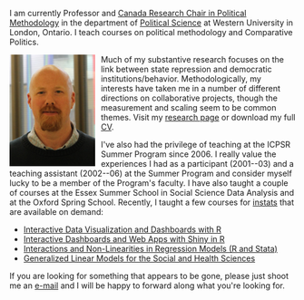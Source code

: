 <script src="https://kit.fontawesome.com/3b340a2892.js" crossorigin="anonymous"></script>

<script type="text/javascript">
document.addEventListener('DOMContentLoaded', function() {
    document.getElementById('downloads').innerHTML = '<div class="icon-container" style="width: 100%;"><a href="index.html" class="link-item" title="Home" rel="nofollow"><i class="fa-solid fa-house fa-2xl"></i><span style="padding-top: 15px;">Home</span></a><a href="Research.html" class="link-item" title="Research" rel="nofollow"><i class="fa-solid fa-puzzle-piece fa-2xl"></i><span style="padding-top: 15px;">Research</span></a><a href="Teaching.html" class="link-item" title="Teaching" rel="nofollow"><i class="fa-solid fa-user-graduate fa-2xl"></i><span style="padding-top: 15px;">Teaching</span></a><a href="Software.html" class="link-item" title="Software" rel="nofollow"><i class="fa-solid fa-floppy-disk fa-2xl"></i><span style="padding-top: 15px;">Software</span></a></div>';}, false);
</script>
<style>
.icon-container {
    display: flex;
    justify-content: space-evenly;
    align-items: center;
}

.icon-container a {
    text-align: center;
    display: flex;
    flex-direction: column;
    align-items: center;
    text-decoration: none;
    color: inherit;
}

.icon-container i {
    font-size: 24px; /* Adjust the icon size */
    margin-bottom: 5px; /* Space between icon and label */
    margin-top: 5px; /* Space between icon and label */
}

.icon-container span {
    font-size: 14px; /* Adjust the label size */
}
ul {
  padding-left: 25px;
}
</style>

I am currently Professor and [Canada Research Chair in Political Methodology](http://www.chairs-chaires.gc.ca) in the department of [Political Science](http://www.politicalscience.uwo.ca) at Western University in London, Ontario. I teach courses on political methodology and Comparative Politics. 

<img src="/files/images/armstrong.jpg" align="left" width="30%" style="padding-right: 10px">

Much of my substantive research focuses on the link between state repression and democratic institutions/behavior. Methodologically, my interests have taken me in a number of different  directions on collaborative projects, though the measurement and scaling seem to be common themes. Visit my [research page](Research.html) or download my full [CV](https://www.dropbox.com/scl/fi/9a2o77xtk50vddtovsago/armstrongcv.pdf?rlkey=k8vx2u2ryh4ddj8te3x6qivfj&dl=0).

I've also had the privilege of teaching at the ICPSR Summer Program since 2006. I really value the experiences I had as a participant (2001--03) and a teaching assistant (2002--06) at the Summer Program and consider myself lucky to be a member of the Program's faculty. I have also taught a couple of courses at the Essex Summer School in Social Science Data Analysis and at the Oxford Spring School.  Recently, I taught a few courses for [instats](https://instats.org) that are available on demand: 
- [Interactive Data Visualization and Dashboards with R](https://instats.org/seminar/interactive-data-visualization-and-dashb0420)
- [Interactive Dashboards and Web Apps with Shiny in R](https://instats.org/seminar/interactive-dashboards-and-web-apps-with3)
- [Interactions and Non-Linearities in Regression Models (R and Stata)](https://instats.org/seminar/interactions-and-non-linearities-in-regr3)
- [Generalized Linear Models for the Social and Health Sciences](https://instats.org/seminar/generalized-linear-models-for-social-and3) 

If you are looking for something that appears to be gone, please just shoot me an [e-mail](mailto:davearmstrong.ps@gmail.com) and I will be happy to forward along what you're looking for.


